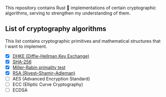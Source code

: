 This repository contains Rust 🦀 implementations of certain cryptographic algorithms, serving to strengthen my understanding of them.

## List of cryptography algorithms
This list contains cryptographic primitives and mathematical structures that I want to implement.

- [X] [DHKE (Diffie-Hellman Key Exchange)](https://github.com/0xphen/crypto-algo-rs/tree/main/diffie-hellman-key-exchange)
- [X] [SHA-256](https://github.com/0xphen/crypto-algo-rs/tree/main/sha-256) 
- [X] [Miller-Rabin primality test](https://github.com/0xphen/crypto-algo-rs/tree/main/miller-rabin-primality-test)
- [X] [RSA (Rivest–Shamir–Adleman)](https://github.com/0xphen/crypto-algo-rs/tree/main/rsa)
- [ ] AES (Advanced Encryption Standard)
- [ ] ECC (Elliptic Curve Cryptography)
- [ ] ECDSA
